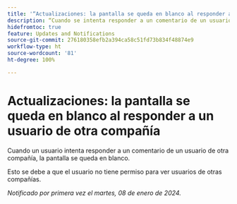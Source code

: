 ```yaml
---
title: '“Actualizaciones: la pantalla se queda en blanco al responder a un usuario de otra compañía”'
description: “Cuando se intenta responder a un comentario de un usuario de otra compañía, la pantalla se queda en blanco”.
hidefromtoc: true
feature: Updates and Notifications
source-git-commit: 276180358efb2a394ca58c51fd73b834f48874e9
workflow-type: ht
source-wordcount: '81'
ht-degree: 100%

---
```



# Actualizaciones: la pantalla se queda en blanco al responder a un usuario de otra compañía

Cuando un usuario intenta responder a un comentario de un usuario de otra compañía, la pantalla se queda en blanco.

Esto se debe a que el usuario no tiene permiso para ver usuarios de otras compañías.

_Notificado por primera vez el martes, 08 de enero de 2024._
